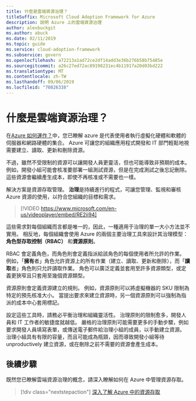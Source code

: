 ```yaml
---
title: 什麼是雲端資源治理？
titleSuffix: Microsoft Cloud Adoption Framework for Azure
description: 說明 Azure 上的雲端資源治理
author: alexbuckgit
ms.author: abuck
ms.date: 02/11/2019
ms.topic: guide
ms.service: cloud-adoption-framework
ms.subservice: govern
ms.openlocfilehash: a72213a1ad72ce2df14add3e36b276b58b75485e
ms.sourcegitcommit: a26c27ed72ac89198231ec4b11917a20d03bd222
ms.translationtype: MT
ms.contentlocale: zh-TW
ms.lasthandoff: 09/06/2019
ms.locfileid: "70826338"
---
```

<!-- markdownlint-disable MD026 -->

# <a name="what-is-cloud-resource-governance"></a>什麼是雲端資源治理？

在[Azure 如何運作？](../../getting-started/what-is-azure.md)中，您已瞭解 azure 是代表使用者執行虛擬化硬體和軟體的伺服器和網路硬體的集合。 Azure 可讓您的組織應用程式開發和 IT 部門輕鬆地視需要建立、讀取、更新和刪除資源。

不過，雖然不受限制的資源可以讓開發人員更靈活，但也可能導致非預期的成本。 例如，開發小組可能會核准要部署一組測試資源，但是在完成測試之後忘記刪除。 這些資源會繼續產生成本，即使不再核准或不需要也一樣。

解決方案是資源存取管理。 **治理**是持續進行的程式，可讓您管理、監視和審核 Azure 資源的使用，以符合您組織的目標和需求。

<!-- markdownlint-disable MD034 -->

> [!VIDEO https://www.microsoft.com/en-us/videoplayer/embed/RE2ii94]

<!-- markdownlint-enable MD034 -->

這些需求對每個組織而言都是唯一的，因此，一種適用于治理的單一大小方法並不實用。 相反地，每個組織會使用 Azure 的兩個主要治理工具來設計其治理模型：**角色型存取控制（RBAC）** 和**資源原則**。

RBAC 會定義角色，而角色則會定義指派給該角色的每個使用者所允許的作業。 例如，「**擁有**者」角色允許資源上的所有作業（建立、讀取、更新和刪除），而「**讀取**者」角色則只允許讀取作業。 角色可以廣泛定義並套用至許多資源類型，或定義更狹窄且只套用至幾個資源類型。

資源原則會定義資源建立的規則。 例如，資源原則可以將虛擬機器的 SKU 限制為特定的預先核准大小。 當提出要求來建立資源時，另一個資源原則可以強制為指派的成本中心套用標記。

設定這些工具時，請務必平衡治理和組織靈活性。 治理原則的限制愈多，開發人員和 IT 工作者的敏捷度就越低。 嚴格的治理原則可能需要更多的手動步驟，例如要求開發人員填寫表單，或傳送電子郵件給治理小組的成員，以手動建立資源。 治理小組具有有限的容量，而且可能成為瓶頸，因而導致開發小組等待 unproductively 建立資源，或在刪除之前不需要的資源會產生成本。

## <a name="next-steps"></a>後續步驟

既然您已瞭解雲端資源治理的概念，請深入瞭解如何在 Azure 中管理資源存取。

> [!div class="nextstepaction"]
> [深入了解 Azure 中的資源存取](./azure-resource-access.md)
